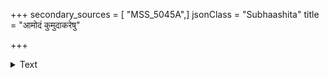 +++
secondary_sources = [ "MSS_5045A",]
jsonClass = "Subhaashita"
title = "आमोदं कुमुदाकरेषु"

+++

<details><summary>Text</summary>

आमोदं कुमुदाकरेषु विपदं पद्मेषु कालानलं पञ्चेषोर्विशिखेषु सान्द्रशिशिरक्षारं शशिग्रावसु।  
म्लानिं मानवतीमुखेषु विनयं चेतःसु वामभ्रुवां वृद्धिं वार्धिषु निक्षिपन्नुदयते देवस्तमीकामुकः॥
</details>
